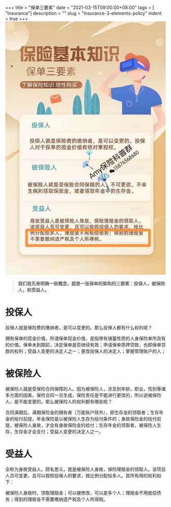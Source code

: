 +++
title = "保单三要素"
date = "2021-03-15T09:00:00+08:00"
tags = [ "Insurance"]
description = ""
slug = "Insurance-3-elements-policy"
indent = true
+++
![](https://github.com/worldofrorrim/worldofrorrim.github.io/blob/master/static/images/3-elements-of-policy.jpg?raw=true)



> **我们首先来明确一些概念，就是一张保单的架构的三要素：投保人，被保险人，和受益人。**

# 投保人

投保人就是保险费的缴纳者，是可以变更的。那么投保人都有什么权利呢？

拥有保单的现金价值，所谓保单现金价值，是指带有储蓄性质的人身保险单所具有的价值。保单未到期前，决定保单是否继续有效；申请保单质押贷款，也即保单贷款的权利；受益人变更的决定人之一；更改投保人的决定人；掌握管理账户的人；

# 被保险人

被保险人就是受保险合同保障的人。因为被保险人，涉及到年龄，职业，性别等诸多方面的因素，保险合同一旦生成，保险责任是不能进行更改的，所以说被保险人，是不能变更的。那么被保险人的权利都有哪些呢？

合同满期后，满期保险金的拥有者（万能账户除外），即生存金的领取者；生存年金的给付前提，年金保险是以被保险人生存为给付条件的；身故保险金的给付前提，被保险人身故，才会有身故保险金的给付；生存年金的领取者，被保险人生存，生存金才会支付；受益人变更的决定人之一。

# 受益人

全称为身故受益人。顾名思义，就是被保险人身故，保险理赔金的领取人。该项目人员可变更，且可以按照投保人的要求，按比例分配给多人。其所有用的权利如下：

被保险人身故时，领取理赔金；可以被修改，可以是多个人；理赔金不用抵偿债务；得到的理赔金不需要缴纳遗产税及个人所得税。